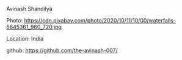 Avinash Shandilya

Photo: https://cdn.pixabay.com/photo/2020/10/11/10/00/waterfalls-5645361_960_720.jpg

Location: India

github: https://github.com/the-avinash-007/
